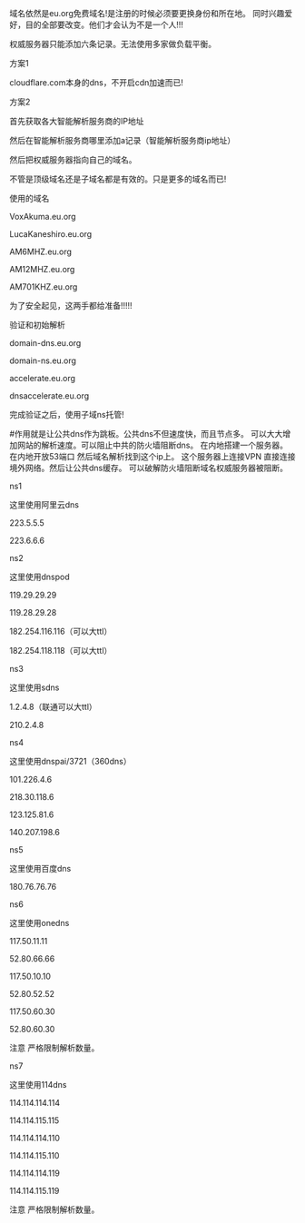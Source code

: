 域名依然是eu.org免费域名!是注册的时候必须要更换身份和所在地。
同时兴趣爱好，目的全部要改变。他们才会认为不是一个人!!!

权威服务器只能添加六条记录。无法使用多家做负载平衡。

方案1

cloudflare.com本身的dns，不开启cdn加速而已!

方案2

首先获取各大智能解析服务商的IP地址

然后在智能解析服务商哪里添加a记录（智能解析服务商ip地址）

然后把权威服务器指向自己的域名。


不管是顶级域名还是子域名都是有效的。只是更多的域名而已!

使用的域名

VoxAkuma.eu.org 

LucaKaneshiro.eu.org

AM6MHZ.eu.org

AM12MHZ.eu.org

AM701KHZ.eu.org

为了安全起见，这两手都给准备!!!!!


验证和初始解析

domain-dns.eu.org

domain-ns.eu.org

accelerate.eu.org

dnsaccelerate.eu.org

完成验证之后，使用子域ns托管!


#作用就是让公共dns作为跳板。公共dns不但速度快，而且节点多。
可以大大增加网站的解析速度。可以阻止中共的防火墙阻断dns。
 在内地搭建一个服务器。在内地开放53端口 然后域名解析找到这个ip上。 
这个服务器上连接VPN 直接连接境外网络。然后让公共dns缓存。
可以破解防火墙阻断域名权威服务器被阻断。


ns1

这里使用阿里云dns

223.5.5.5

223.6.6.6

ns2

这里使用dnspod

119.29.29.29

119.28.29.28

182.254.116.116（可以大ttl）

182.254.118.118（可以大ttl）

ns3

这里使用sdns

1.2.4.8（联通可以大ttl）

210.2.4.8

ns4

这里使用dnspai/3721（360dns）

101.226.4.6

218.30.118.6

123.125.81.6

140.207.198.6

ns5

这里使用百度dns

180.76.76.76

ns6

这里使用onedns

117.50.11.11

52.80.66.66

117.50.10.10

52.80.52.52

117.50.60.30

52.80.60.30

注意 严格限制解析数量。

ns7

这里使用114dns

114.114.114.114

114.114.115.115

114.114.114.110

114.114.115.110

114.114.114.119

114.114.115.119


注意 严格限制解析数量。


